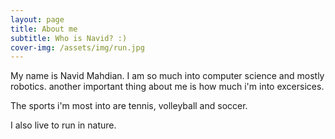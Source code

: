 ```yaml
---
layout: page
title: About me
subtitle: Who is Navid? :)
cover-img: /assets/img/run.jpg
---
```


My name is Navid Mahdian.
I am so much into computer science and mostly robotics.
another important thing about me is how much i'm into excersices.

The sports i'm most into are tennis, volleyball and soccer.

I also live to run in nature.
